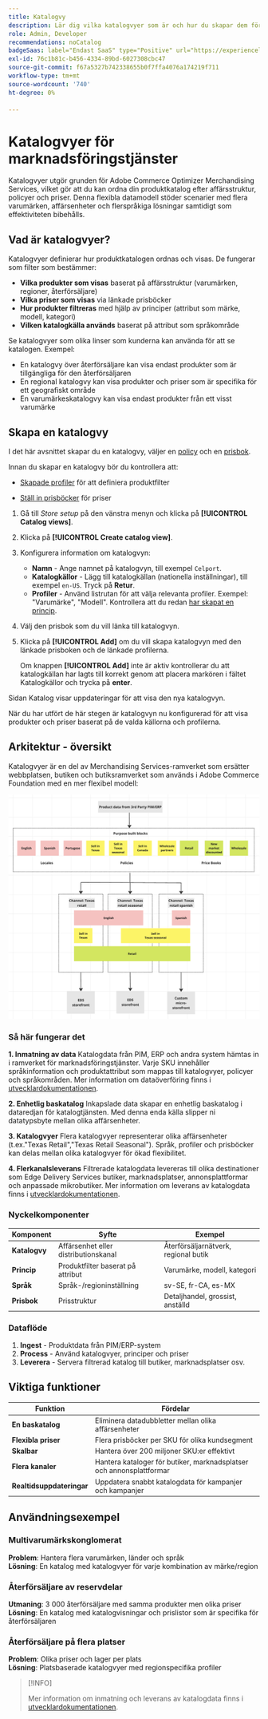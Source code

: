 ```yaml
---
title: Katalogvy
description: Lär dig vilka katalogvyer som är och hur du skapar dem för att ordna din produktkatalog efter affärsstruktur, principer och priser.
role: Admin, Developer
recommendations: noCatalog
badgeSaas: label="Endast SaaS" type="Positive" url="https://experienceleague.adobe.com/sv/docs/commerce/user-guides/product-solutions" tooltip="Gäller endast Adobe Commerce as a Cloud Service- och Adobe Commerce Optimizer-projekt (SaaS-infrastruktur som hanteras av Adobe)."
exl-id: 76c1b81c-b456-4334-89bd-6027308cbc47
source-git-commit: f67a5327b742338655b0f7ffa4076a174219f711
workflow-type: tm+mt
source-wordcount: '740'
ht-degree: 0%

---
```



# Katalogvyer för marknadsföringstjänster

Katalogvyer utgör grunden för Adobe Commerce Optimizer Merchandising Services, vilket gör att du kan ordna din produktkatalog efter affärsstruktur, policyer och priser. Denna flexibla datamodell stöder scenarier med flera varumärken, affärsenheter och flerspråkiga lösningar samtidigt som effektiviteten bibehålls.

## Vad är katalogvyer?

Katalogvyer definierar hur produktkatalogen ordnas och visas. De fungerar som filter som bestämmer:

- **Vilka produkter som visas** baserat på affärsstruktur (varumärken, regioner, återförsäljare)
- **Vilka priser som visas** via länkade prisböcker
- **Hur produkter filtreras** med hjälp av principer (attribut som märke, modell, kategori)
- **Vilken katalogkälla används** baserat på attribut som språkområde

Se katalogvyer som olika linser som kunderna kan använda för att se katalogen. Exempel:

- En katalogvy över återförsäljare kan visa endast produkter som är tillgängliga för den återförsäljaren
- En regional katalogvy kan visa produkter och priser som är specifika för ett geografiskt område
- En varumärkeskatalogvy kan visa endast produkter från ett visst varumärke

## Skapa en katalogvy

I det här avsnittet skapar du en katalogvy, väljer en [policy](policies.md) och en [prisbok](pricebooks.md).

Innan du skapar en katalogvy bör du kontrollera att:

- [Skapade profiler](policies.md) för att definiera produktfilter

- [Ställ in prisböcker](pricebooks.md) för priser

1. Gå till _Store setup_ på den vänstra menyn och klicka på **[!UICONTROL Catalog views]**.

1. Klicka på **[!UICONTROL Create catalog view]**. &#x200B;

1. Konfigurera information om katalogvyn:

   - **Namn** - Ange namnet på katalogvyn, till exempel `Celport`. &#x200B;
   - **Katalogkällor** - Lägg till katalogkällan (nationella inställningar), till exempel `en-US`. Tryck på **Retur**.
   - **Profiler** - Använd listrutan för att välja relevanta profiler. Exempel: &quot;Varumärke&quot;, &quot;Modell&quot;. &#x200B;Kontrollera att du redan [har skapat en princip](policies.md).

1. Välj den prisbok som du vill länka till katalogvyn.

1. Klicka på **[!UICONTROL Add]** om du vill skapa katalogvyn med den länkade prisboken och de länkade profilerna.

   Om knappen **[!UICONTROL Add]** inte är aktiv kontrollerar du att katalogkällan har lagts till korrekt genom att placera markören i fältet Katalogkällor och trycka på **enter**. &#x200B;

Sidan Katalog visar uppdateringar för att visa den nya katalogvyn. &#x200B;

När du har utfört de här stegen är katalogvyn nu konfigurerad för att visa produkter och priser baserat på de valda källorna och profilerna.

## Arkitektur - översikt

Katalogvyer är en del av Merchandising Services-ramverket som ersätter webbplatsen, butiken och butiksramverket som används i Adobe Commerce Foundation med en mer flexibel modell:

![[!DNL Merchandising Services]-arkitektur](../assets/merchandising-svcs-architecture.png)

### Så här fungerar det

**1. Inmatning av data**
Katalogdata från PIM, ERP och andra system hämtas in i ramverket för marknadsföringstjänster. Varje SKU innehåller språkinformation och produktattribut som mappas till katalogvyer, policyer och språkområden. Mer information om dataöverföring finns i [utvecklardokumentationen](https://developer-stage.adobe.com/commerce/services/composable-catalog).

**2. Enhetlig baskatalog**
Inkapslade data skapar en enhetlig baskatalog i dataredjan för katalogtjänsten. Med denna enda källa slipper ni datatypsbyte mellan olika affärsenheter.

**3. Katalogvyer**
Flera katalogvyer representerar olika affärsenheter (t.ex.&quot;Texas Retail&quot;,&quot;Texas Retail Seasonal&quot;). Språk, profiler och prisböcker kan delas mellan olika katalogvyer för ökad flexibilitet.

**4. Flerkanalsleverans**
Filtrerade katalogdata levereras till olika destinationer som Edge Delivery Services butiker, marknadsplatser, annonsplattformar och anpassade mikrobutiker. Mer information om leverans av katalogdata finns i [utvecklardokumentationen](https://developer-stage.adobe.com/commerce/services/composable-catalog).

### Nyckelkomponenter

| Komponent | Syfte | Exempel |
|---|---|---|
| **Katalogvy** | Affärsenhet eller distributionskanal | Återförsäljarnätverk, regional butik |
| **Princip** | Produktfilter baserat på attribut | Varumärke, modell, kategori |
| **Språk** | Språk-/regioninställning | sv-SE, fr-CA, es-MX |
| **Prisbok** | Prisstruktur | Detaljhandel, grossist, anställd |

### Dataflöde

1. **Ingest** - Produktdata från PIM/ERP-system
2. **Process** - Använd katalogvyer, principer och priser
3. **Leverera** - Servera filtrerad katalog till butiker, marknadsplatser osv.

## Viktiga funktioner

| Funktion | Fördelar |
|---|---|
| **En baskatalog** | Eliminera datadubbletter mellan olika affärsenheter |
| **Flexibla priser** | Flera prisböcker per SKU för olika kundsegment |
| **Skalbar** | Hantera över 200 miljoner SKU:er effektivt |
| **Flera kanaler** | Hantera kataloger för butiker, marknadsplatser och annonsplattformar |
| **Realtidsuppdateringar** | Uppdatera snabbt katalogdata för kampanjer och kampanjer |

## Användningsexempel

### Multivarumärkskonglomerat

**Problem**: Hantera flera varumärken, länder och språk<br>
**Lösning**: En katalog med katalogvyer för varje kombination av märke/region

### Återförsäljare av reservdelar

**Utmaning**: 3 000 återförsäljare med samma produkter men olika priser<br>
**Lösning**: En katalog med katalogvisningar och prislistor som är specifika för återförsäljaren

### Återförsäljare på flera platser

**Problem**: Olika priser och lager per plats<br>
**Lösning**: Platsbaserade katalogvyer med regionspecifika profiler

>[!INFO]
>
>Mer information om inmatning och leverans av katalogdata finns i [utvecklardokumentationen](https://developer-stage.adobe.com/commerce/services/composable-catalog).

